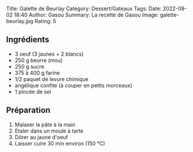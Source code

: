 Title: Galette de Beurlay
Category: Dessert/Gateaux
Tags:
Date: 2022-09-02 18:40
Author: Gasou
Summary: La recette de Gasou
Image: galette-beurlay.jpg
Rating: 5

## Ingrédients

- 3 oeuf (3 jaunes + 2 blancs)
- 250 g beurre (mou)
- 250 g sucre
- 375 à 400 g farine
- 1/2 paquet de levure chimique
- angélique confite (à couper en petits morceaux)
- 1 pincée de sel

## Préparation

1. Malaxer la pâte à la main
2. Etaler dans un moule à tarte
3. Dôrer au jaune d'oeuf
3. Laisser cuire 30 min environ (150 °C)
